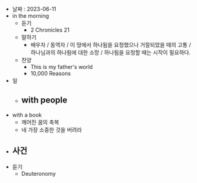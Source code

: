 - 날짜 : 2023-06-11
- in the morning
	- 듣기
		- 2 Chronicles 21
	- 말하기
		-  배우자 / 동역자 / 이 땅에서 하나됨을 요청했으나 거절되었을 때의 고통 / 하나님과의 하나됨에 대한 소망 / 하나됨을 요청할 때는 시작이 필요하다.
	- 찬양
		- This is my father's world
		- 10,000 Reasons
- 일
	- with people
		- 
- with a book
	- 깨어진 꿈의 축복
	- 네 가장 소중한 것을 버려라
- 사건
	- 
- 듣기
	- Deuteronomy 
